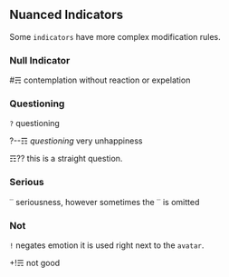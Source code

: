 ## Nuanced Indicators
Some `indicators` have more complex modification rules.

### Null Indicator
#☴ contemplation without reaction or expelation

### Questioning
`?` questioning

?--☶ *questioning* very unhappiness

☶?? this is a straight question.


### Serious
`‾` seriousness, however sometimes the `‾` is omitted

### Not
`!` negates emotion it is used right next to the `avatar`.

+!☴ not good